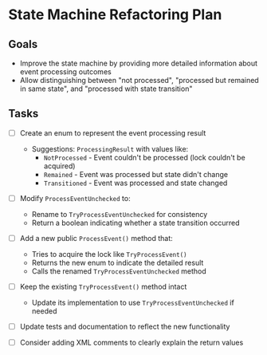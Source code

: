 # State Machine Refactoring Plan

## Goals

- Improve the state machine by providing more detailed information about event processing outcomes
- Allow distinguishing between "not processed", "processed but remained in same state", and "processed with state transition"

## Tasks

- [ ] Create an enum to represent the event processing result
  - Suggestions: `ProcessingResult` with values like:
    - `NotProcessed` - Event couldn't be processed (lock couldn't be acquired)
    - `Remained` - Event was processed but state didn't change
    - `Transitioned` - Event was processed and state changed

- [ ] Modify `ProcessEventUnchecked` to:
  - Rename to `TryProcessEventUnchecked` for consistency
  - Return a boolean indicating whether a state transition occurred

- [ ] Add a new public `ProcessEvent()` method that:
  - Tries to acquire the lock like `TryProcessEvent()`
  - Returns the new enum to indicate the detailed result
  - Calls the renamed `TryProcessEventUnchecked` method
  
- [ ] Keep the existing `TryProcessEvent()` method intact
  - Update its implementation to use `TryProcessEventUnchecked` if needed

- [ ] Update tests and documentation to reflect the new functionality

- [ ] Consider adding XML comments to clearly explain the return values 
